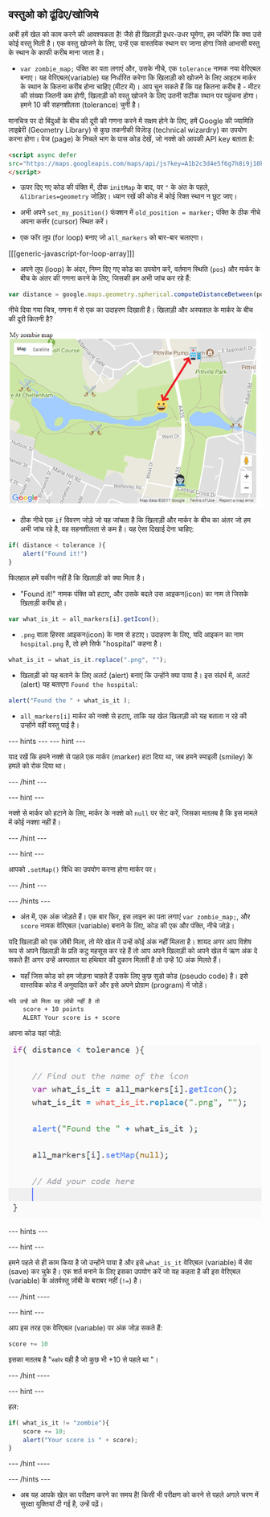 ## वस्तुओ को ढूंढिए/खोजिये

अभी हमें खेल को काम करने की आवश्यकता है! जैसे ही खिलाड़ी इधर-उधर घूमेगा, हम जाँचेंगे कि क्या उसे कोई वस्तु मिली है। एक वस्तु खोजने के लिए, उन्हें एक वास्तविक स्थान पर जाना होगा जिसे आभासी वस्तु के स्थान के काफी करीब माना जाता है।

+ `var zombie_map;` पंक्ति का पता लगाएं और, उसके नीचे, एक `tolerance` नामक नया वेरिएबल बनाए। यह वेरिएबल(variable) यह निर्धारित करेगा कि खिलाड़ी को खोजने के लिए आइटम मार्कर के स्थान के कितना करीब होना चाहिए (मीटर में)। आप चुन सकते हैं कि यह कितना करीब है - मीटर की संख्या जितनी कम होगी, खिलाड़ी को वस्तु खोजने के लिए उतनी सटीक स्थान पर पहुंचना होगा। हमने 10 की सहनशीलता (tolerance) चुनी है।

मानचित्र पर दो बिंदुओं के बीच की दूरी की गणना करने में सक्षम होने के लिए, हमें Google की ज्यामिति लाइब्रेरी (Geometry Library) से कुछ तकनीकी विज़ाॆडृ (technical wizardry) का उपयोग करना होगा। पेज (page) के निचले भाग के पास कोड देखें, जो नक्शे को आपकी API key बताता है:

```html
<script async defer
src="https://maps.googleapis.com/maps/api/js?key=A1b2c3d4e5f6g7h8i9j10k11&callback=initMap">
</script>
```

+ ऊपर दिए गए कोड की पंक्ति में, ठीक `initMap` के बाद, पर `"` के अंत के पहले, `&libraries=geometry` जोड़िए। ध्यान रखें की कोड में कोई रिक्त स्थान न छूट जाए।

+ अभी अपने `set_my_position()` फंक्शन में `old_position = marker;` पंक्ति के ठीक नीचे अपना कर्सर (cursor) स्थित करें।

+ एक फॉर लूप (for loop) बनाए जो `all_markers` को बार-बार चलाएगा।

[[[generic-javascript-for-loop-array]]]

+ अपने लूप (loop) के अंदर, निम्न दिए गए कोड का उपयोग करें, वर्तमान स्थिति (`pos`) और मार्कर के बीच के अंतर की गणना करने के लिए, जिसकी हम अभी जांच कर रहे हैं:

```javascript
var distance = google.maps.geometry.spherical.computeDistanceBetween(pos, all_markers[i].getPosition());
```

नीचे दिया गया चित्र, गणना में से एक का उदाहरण दिखाती है। खिलाड़ी और अस्पताल के मार्कर के बीच की दूरी कितनी है?

![हम किसकी गणना कर रहे हैं](images/what-we-are-calculating.png)

+ ठीक नीचे एक `if` विवरण जोड़े जो यह जांचता है कि खिलाड़ी और मार्कर के बीच का अंतर जो हम अभी जांच रहे है, वह सहनशीलता से कम है। यह ऐसा दिखाई देना चाहिए:

```javascript
if( distance < tolerance ){
    alert("Found it!")
}
```

फिलहाल हमें यकीन नहीं है कि खिलाड़ी को क्या मिला है।

+ "Found it!" नामक पंक्ति को हटाए, और उसके बदले उस आइकन(icon) का नाम ले जिसके खिलाड़ी करीब हो।

```javascript
var what_is_it = all_markers[i].getIcon();
```

+ `.png` वाला हिस्सा आइकन(icon) के नाम से हटाए। उदाहरण के लिए, यदि आइकन का नाम `hospital.png` है, तो हमे सिर्फ "hospital" कहना है।

```javascript
what_is_it = what_is_it.replace(".png", "");

```

+ खिलाड़ी को यह बताने के लिए अलर्ट (alert) बनाएं कि उन्होंने क्या पाया है। इस संदर्भ में, अलर्ट (alert) यह बताएगा `Found the hospital`:

```javascript
alert("Found the " + what_is_it );
```

+ `all_markers[i]` मार्कर को नक्शे से हटाए, ताकि यह खेल खिलाड़ी को यह बताता न रहे की उन्होंने वहीं वस्तु पाई है।

--- hints ---
 --- hint ---

याद रखें कि हमने नक्शे से पहले एक मार्कर (marker) हटा दिया था, जब हमने स्माइली (smiley) के हमले को रोक दिया था।

--- /hint ---

--- hint ---

नक्शे से मार्कर को हटाने के लिए, मार्कर के नक्शे को `null` पर सेट करें, जिसका मतलब है कि इस मामले में कोई नक्शा नहीं है।

--- /hint ---

--- hint ---

आपको `.setMap()` विधि का उपयोग करना होगा मार्कर पर।

--- /hint ---

--- /hints ---

+ अंत में, एक अंक जोड़ते हैं। एक बार फिर, इस लाइन का पता लगाएं `var zombie_map;`, और `score` नामक वेरिएबल (variable) बनाने के लिए, कोड की एक और पंक्ति, नीचे जोड़े।

यदि खिलाड़ी को एक ज़ोंबी मिला, तो मेरे खेल में उन्हें कोई अंक नहीं मिलता है। शायद अगर आप विशेष रूप से अपने खिलाड़ी के प्रति कटु महसूस कर रहे हैं तो आप अपने खिलाड़ी को अपने खेल में ऋण अंक दे सकते हैं! अगर उन्हें अस्पताल या हथियार की दुकान मिलती है तो उन्हें 10 अंक मिलते हैं।

+ यहाँ जिस कोड को हम जोड़ना चाहते हैं उसके लिए कुछ सुडो कोड (pseudo code) है। इसे वास्तविक कोड में अनुवादित करें और इसे अपने प्रोग्राम (program) में जोड़ें।

```html
यदि उन्हें को मिला वह ज़ोंबी नहीं है तो
    score + 10 points
    ALERT Your score is + score
```

अपना कोड यहां जोड़ें:

![अंक जोड़ें](images/add-score.png)

--- hints ---

--- hint ---

हमने पहले से ही काम किया है जो उन्होंने पाया है और इसे `what_is_it` वेरिएबल (variable) में सेव (save) कर चुके है। एक शर्त बनाने के लिए इसका उपयोग करें जो यह कहता है की इस वेरिएबल (variable) के अंतर्वस्तु ज़ोंबी के बराबर नहीं (`!=`) है।

--- /hint ----

--- hint ---

आप इस तरह एक वेरिएबल (variable) पर अंक जोड़ सकते हैं:

```javascript
score += 10
```

इसका मतलब है "`स्कोर` वही है जो कुछ भी +10 से पहले था "।

--- /hint ----

--- hint ---

हल:

```javascript
if( what_is_it != "zombie"){
    score += 10;
    alert("Your score is " + score);
}
```

--- /hint ----

--- /hints ---

+ अब यह आपके खेल का परीक्षण करने का समय है! किसी भी परीक्षण को करने से पहले अगले चरण में सुरक्षा युक्तियां दी गई है, उन्हें पढ़ें।